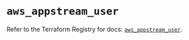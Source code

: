 # `aws_appstream_user`

Refer to the Terraform Registry for docs: [`aws_appstream_user`](https://registry.terraform.io/providers/hashicorp/aws/5.56.0/docs/resources/appstream_user).

